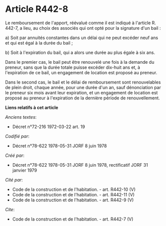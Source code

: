 # Article R442-8

Le remboursement de l'apport, réévalué comme il est indiqué à l'article R. 442-7, a lieu, au choix des associés qui ont opté
pour la signature d'un bail : 

a) Soit par annuités constantes dans un délai qui ne peut excéder neuf ans et qui est égal à la durée du bail ; 

b) Soit à l'expiration du bail, qui a alors une durée au plus égale à six ans. 

Dans le premier cas, le bail peut être renouvelé une fois à la demande du preneur, sans que la durée totale puisse excéder
dix-huit ans et, à l'expiration de ce bail, un engagement de location est proposé au preneur. 

Dans le second cas, le bail et le délai de remboursement sont renouvelables de plein droit, chaque année, pour une durée d'un
an, sauf dénonciation par le preneur six mois avant leur expiration, et un engagement de location est proposé au preneur à
l'expiration de la dernière période de renouvellement.

**Liens relatifs à cet article**

_Anciens textes_:

  - Décret n°72-216 1972-03-22 art. 19

_Codifié par_:

  - Décret n°78-622 1978-05-31 JORF 8 juin 1978

_Créé par_:

  - Décret n°78-622 1978-05-31 JORF 8 juin 1978, rectificatif JORF 31 janvier 1979

_Cité par_:

  - Code de la construction et de l'habitation. - art. R442-10 (V)
  - Code de la construction et de l'habitation. - art. R442-11 (V)
  - Code de la construction et de l'habitation. - art. R442-9 (V)

_Cite_:

  - Code de la construction et de l'habitation. - art. R442-7 (V)
